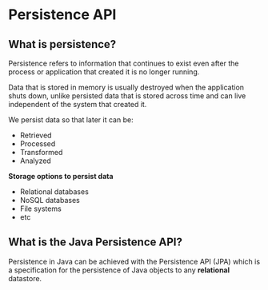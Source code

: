 # Persistence API

## What is persistence?
Persistence refers to information that continues to exist even after the process or application that created it is
no longer running.

Data that is stored in memory is usually destroyed when the application shuts down, unlike persisted data that is 
stored across time and can live independent of the system that created it.

We persist data so that later it can be:

- Retrieved
- Processed
- Transformed
- Analyzed

**Storage options to persist data**

- Relational databases
- NoSQL databases
- File systems
- etc

## What is the Java Persistence API?
Persistence in Java can be achieved with the Persistence API (JPA) which is a specification for the persistence
of Java objects to any **relational** datastore.

